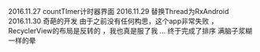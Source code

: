 2016.11.27 countTImer计时器界面
2016.11.29 替换Thread为RxAndroid  
2016.11.30 奇葩的开发 由于之前没有任何构思，这个app非常失败 ，RecyclerView的布局是反转的 ，我也真是服了我  ... 终于完成了排序 满脑子浆糊一样的晕

